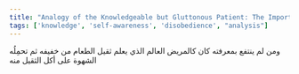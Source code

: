 ```yaml
---
title: "Analogy of the Knowledgeable but Gluttonous Patient: The Importance of Following Through on Knowledge"
tags: ['knowledge', 'self-awareness', 'disobedience', "analysis"]
---
```


 ومن لم ينتفع بمعرفته كان كالمريض العالم الذي يعلم ثقيل الطعام من خفيفه ثم تحمِلُه الشهوة على أكل الثقيل منه

